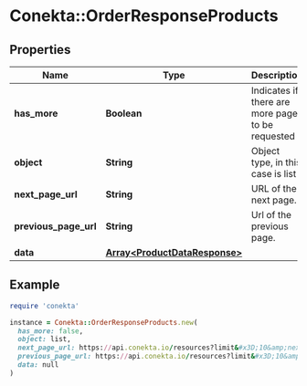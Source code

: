 # Conekta::OrderResponseProducts

## Properties

| Name | Type | Description | Notes |
| ---- | ---- | ----------- | ----- |
| **has_more** | **Boolean** | Indicates if there are more pages to be requested |  |
| **object** | **String** | Object type, in this case is list |  |
| **next_page_url** | **String** | URL of the next page. | [optional] |
| **previous_page_url** | **String** | Url of the previous page. | [optional] |
| **data** | [**Array&lt;ProductDataResponse&gt;**](ProductDataResponse.md) |  | [optional] |

## Example

```ruby
require 'conekta'

instance = Conekta::OrderResponseProducts.new(
  has_more: false,
  object: list,
  next_page_url: https://api.conekta.io/resources?limit&#x3D;10&amp;next&#x3D;chrg_1,
  previous_page_url: https://api.conekta.io/resources?limit&#x3D;10&amp;previous&#x3D;chrg_1,
  data: null
)
```


